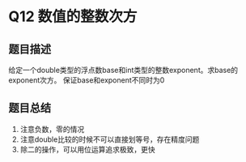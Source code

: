 # Q12 数值的整数次方

## 题目描述
给定一个double类型的浮点数base和int类型的整数exponent。求base的exponent次方。
保证base和exponent不同时为0

## 题目总结
1. 注意负数，零的情况
2. 注意double比较的时候不可以直接划等号，存在精度问题
3. 除二的操作，可以用位运算追求极致，更快

